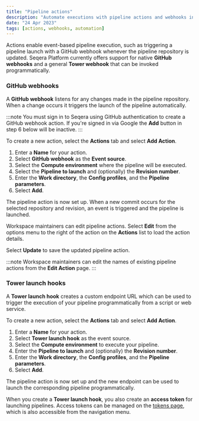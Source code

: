 ```yaml
---
title: "Pipeline actions"
description: "Automate executions with pipeline actions and webhooks in Seqera Platform."
date: "24 Apr 2023"
tags: [actions, webhooks, automation]
---
```


Actions enable event-based pipeline execution, such as triggering a pipeline launch with a GitHub webhook whenever the pipeline repository is updated. Seqera Platform currently offers support for native **GitHub webhooks** and a general **Tower webhook** that can be invoked programmatically.

### GitHub webhooks

A **GitHub webhook** listens for any changes made in the pipeline repository. When a change occurs it triggers the launch of the pipeline automatically.

:::note
You must sign in to Seqera using GitHub authentication to create a GitHub webhook action. If you're signed in via Google the **Add** button in step 6 below will be inactive.
:::

To create a new action, select the **Actions** tab and select **Add Action**.

1. Enter a **Name** for your action.
2. Select **GitHub webhook** as the **Event source**.
3. Select the **Compute environment** where the pipeline will be executed.
4. Select the **Pipeline to launch** and (optionally) the **Revision number**.
5. Enter the **Work directory**, the **Config profiles**, and the **Pipeline parameters**.
6. Select **Add**.

The pipeline action is now set up. When a new commit occurs for the selected repository and revision, an event is triggered and the pipeline is launched.

Workspace maintainers can edit pipeline actions. Select **Edit** from the options menu to the right of the action on the **Actions** list to load the action details.

Select **Update** to save the updated pipeline action.

:::note
Workspace maintainers can edit the names of existing pipeline actions from the **Edit Action** page.
:::

### Tower launch hooks

A **Tower launch hook** creates a custom endpoint URL which can be used to trigger the execution of your pipeline programmatically from a script or web service.

To create a new action, select the **Actions** tab and select **Add Action**.

1. Enter a **Name** for your action.
2. Select **Tower launch hook** as the event source.
3. Select the **Compute environment** to execute your pipeline.
4. Enter the **Pipeline to launch** and (optionally) the **Revision number**.
5. Enter the **Work directory**, the **Config profiles**, and the **Pipeline parameters**.
6. Select **Add**.

The pipeline action is now set up and the new endpoint can be used to launch the corresponding pipeline programmatically.

When you create a **Tower launch hook**, you also create an **access token** for launching pipelines. Access tokens can be managed on the [tokens page](https://tower.nf/tokens), which is also accessible from the navigation menu.
